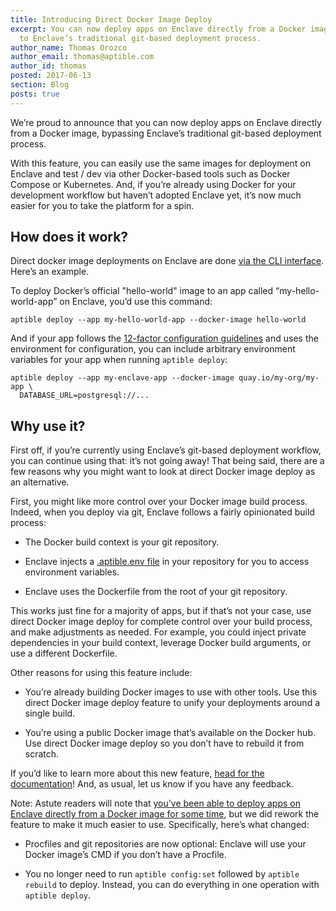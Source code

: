 ```yaml
---
title: Introducing Direct Docker Image Deploy
excerpt: You can now deploy apps on Enclave directly from a Docker image in addition
  to Enclave’s traditional git-based deployment process.
author_name: Thomas Orozco
author_email: thomas@aptible.com
author_id: thomas
posted: 2017-06-13
section: Blog
posts: true
---
```


We’re proud to announce that you can now deploy apps on Enclave directly from a Docker image, bypassing Enclave’s traditional git-based deployment process.

With this feature, you can easily use the same images for deployment on Enclave and test / dev via other Docker-based tools such as Docker Compose or Kubernetes. And, if you’re already using Docker for your development workflow but haven’t adopted Enclave yet, it’s now much easier for you to take the platform for a spin.

## How does it work?

Direct docker image deployments on Enclave are done [via the CLI interface][0]. Here’s an example.

To deploy Docker’s official "hello-world" image to an app called “my-hello-world-app” on Enclave, you’d use this command:

    aptible deploy --app my-hello-world-app --docker-image hello-world

And if your app follows the <a href="https://12factor.net/config" target="_blank">
12-factor configuration guidelines</a> and uses the environment for configuration, you can include arbitrary environment variables for your app when running `aptible deploy`:

`aptible deploy --app my-enclave-app --docker-image quay.io/my-org/my-app \`
<br>
`  DATABASE_URL=postgresql://...`

## Why use it?

First off, if you’re currently using Enclave’s git-based deployment workflow, you can continue using that: it’s not going away! That being said, there are a few reasons why you might want to look at direct Docker image deploy as an alternative.

First, you might like more control over your Docker image build process. Indeed, when you deploy via git, Enclave follows a fairly opinionated build process:

  * The Docker build context is your git repository.

  * Enclave injects a [.aptible.env file][2] in your repository for you to access environment variables.

  * Enclave uses the Dockerfile from the root of your git repository.

This works just fine for a majority of apps, but if that’s not your case, use direct Docker image deploy for complete control over your build process, and make adjustments as needed. For example, you could inject private dependencies in your build context, leverage Docker build arguments, or use a different Dockerfile.

Other reasons for using this feature include:

  * You’re already building Docker images to use with other tools. Use this direct Docker image deploy feature to unify your deployments around a single build.

  * You’re using a public Docker image that’s available on the Docker hub. Use direct Docker image deploy so you don’t have to rebuild it from scratch.

If you’d like to learn more about this new feature, [head for the documentation][3]! And, as usual, let us know if you have any feedback.

Note: Astute readers will note that [you’ve been able to deploy apps on Enclave directly from a Docker image for some time][4], but we did rework the feature to make it much easier to use. Specifically, here’s what changed:

  * Procfiles and git repositories are now optional: Enclave will use your Docker image’s CMD if you don’t have a Procfile.

  * You no longer need to run `aptible config:set` followed by `aptible rebuild` to deploy. Instead, you can do everything in one operation with `aptible deploy`.

  [0]: https://www.aptible.com/support/toolbelt/
  [2]: https://www.aptible.com/support/topics/enclave/how-to-access-environment-variables-inside-dockerfile/
  [3]: https://www.aptible.com/support/topics/enclave/direct-docker-image-deploy/
  [4]: https://www.aptible.com/blog/deploy-private-images/
